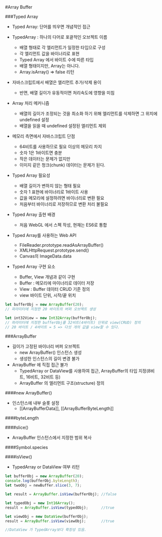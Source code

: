 #Array Buffer

###Typed Array
  - Typed Array: 단어를 띄우면 개념적인 접근
  - TypedArray : 하나의 다어로 포괄적인 오브젝트 이름
    - 배열 형태로 각 엘리먼트가 일정한 타입으로 구성
    - 각 엘리먼트 값을 바이너리로 표현
    - Typed Array 에서 바이트 수에 따른 타입
    - 배열 형태이지만, Array는 아니다.
    - Array.isArray() => false 리턴

  - 자바스크립트에서 배열은 엘리먼트 추가/삭제 용이
    - 반면, 배열 길이가 유동적이면 처리속도에 영향을 미침
  - Array 처리 메커니즘
    - 배열의 길이가 조정되는 것을 최소화 하기 위해
    엘리먼트를 삭제하면 그 위치에 undefined 설정
    - 배열을 읽을 때 undefined 설정된 엘리먼트 제외

  - 메모리 측면에서 자바스크립트 단점
    - 64비트를 사용하므로 필요 이상의 메모리 차지
    - 숫자 1은 1바이트면 충분
    - 작은 데이터는 문제가 없지만
    - 이미지 같은 청크(chunk) 데이터는 문제가 된다.

  - Typed Array 필요성
    - 배열 길이가 변하지 않는 형태 필요
    - 숫자 1 표현에 바이너리로 1바이트 사용
    - 값을 메모리에 설정하려면 바이너리로 변환 필요
    - 처음부터 바이너리로 저장하므로 변환 처리 불필요

  - Typed Array 출현 배경
    - 처음 WebGL 에서 스펙 작성, 현재는 ES6로 통합
  - Typed Array를 사용하는 Web API
    - FileReader.prototype.readAsArrayBuffer()
    - XMLHttpRequest.prototype.send()
    - Canvas의 ImageData.data

  - Typed Array 구현 요소
    - Buffer, View 개념과 같이 구현
    - Buffer : 메모리에 마이너리로 데이터 저장
    - View : Buffer 데이터 CRUD 기준 정의
    - view 바이트 단위, 시작/끝 위치

```javascript
let bufferObj = new ArrayBuffer(20);
// 파라미터에 지정한 20 바이트의 버퍼 오브젝트 생성

let int32View = new Int32Array(bufferObj);
// 파라미터에 지정한 bufferObj를 32비트(4바이트) 단위로 view(CRUD) 정의
// 20 바이트 / 4바이트 = 5 => 다섯 개의 값을 view할 수 있다.
```

###ArrayBuffer
  - 길이가 고정된 바이너리 버퍼 오브젝트
    - new ArrayBuffer() 인스턴스 생성
    - 생성한 인스턴스의 길이 변경 불가
  - ArrayBuffer 에 직접 접근 불가
    - TypedArray or DataView를 사용하여 접근,
      ArrayBuffer의 타입 지정(8비트, 16비트, 32비트 등)
    - ArrayBuffer 의 엘리먼트 구조(structure) 정의

####new ArrayBuffer()
  - 인스턴스에 내부 슬롯 설정
    - [[ArrayBufferData]], [[ArrayBufferByteLength]]

####byteLength 

####slice()
  - ArrayBuffer 인스턴스에서 지정한 범위 복사

####Symbol.species

####isView()
  - TypedArray or DataView 여부 리턴
```javascript
let bufferObj = new ArrayBuffer(20);
console.log(bufferObj.byteLength);
let twoObj = newBuffer.slice(3, 7);

let result = ArrayBuffer.isView(bufferObj);	//false

let typedObj = new Int16Array();
result = ArrayBuffer.isView(typedObj);		//true

let viewObj = new DataView(bufferObj);
result = ArrayBuffer.isView(viewObj);		//true

//DataView 가 TypedArray보다 확장성 있음.
```
